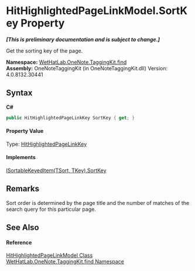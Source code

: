 # HitHighlightedPageLinkModel.SortKey Property 
 _**\[This is preliminary documentation and is subject to change.\]**_

Get the sorting key of the page.

**Namespace:**&nbsp;<a href="0e3a8efd-07d2-1709-b1cd-709153222081.md">WetHatLab.OneNote.TaggingKit.find</a><br />**Assembly:**&nbsp;OneNoteTaggingKit (in OneNoteTaggingKit.dll) Version: 4.0.8132.30441

## Syntax

**C#**<br />
``` C#
public HitHighlightedPageLinkKey SortKey { get; }
```


#### Property Value
Type: <a href="43d8cc25-fcd9-1dfc-5430-924b77a33b44.md">HitHighlightedPageLinkKey</a>

#### Implements
<a href="f4086983-259b-d1f1-78e3-b2f575d69f97.md">ISortableKeyedItem(TSort, TKey).SortKey</a><br />

## Remarks
Sort order is determined by the page title and the number of matches of the search query for this particular page.

## See Also


#### Reference
<a href="4d4cd7ac-7006-c76d-d331-884873162922.md">HitHighlightedPageLinkModel Class</a><br /><a href="0e3a8efd-07d2-1709-b1cd-709153222081.md">WetHatLab.OneNote.TaggingKit.find Namespace</a><br />